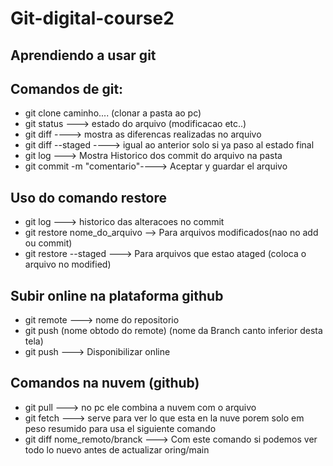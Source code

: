 # Git-digital-course2
## Aprendiendo a usar git 
## Comandos de git:
* git clone caminho.... (clonar a pasta ao pc)
* git status ---> estado do arquivo (modificacao etc..)
* git diff ----> mostra as diferencas realizadas no arquivo
* git diff --staged ----> igual ao anterior solo si ya paso al estado final
* git log ---> Mostra Historico dos commit do arquivo na pasta
* git commit -m "comentario"----> Aceptar y guardar el arquivo
## Uso do comando restore
* git log ---> historico das alteracoes no commit
* git restore nome_do_arquivo --> Para arquivos modificados(nao no add ou commit)
* git restore --staged ---> Para arquivos que estao ataged (coloca o arquivo no modified)


## Subir online na plataforma github
* git remote ---> nome do repositorio
* git push (nome obtodo do remote) (nome da Branch canto inferior desta tela)
* git push ---> Disponibilizar online

## Comandos na nuvem (github)
* git pull ---> no pc ele combina a nuvem com o arquivo
* git fetch ---> serve para ver lo que esta en la nuve porem solo em peso resumido para usa el siguiente comando
* git diff nome_remoto/branck ---> Com este comando si podemos ver todo lo nuevo antes de actualizar oring/main 